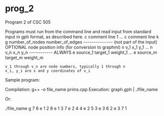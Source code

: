 # prog_2
Program 2 of CSC 505

Programs must run from the command line and read input from standard input in gph format, as described here.
        c comment line 1
        ...
        c comment line k
        g number_of_nodes number_of_edges
	  --------------- (not part of the input)
        OPTIONAL node position info (for conversion to graphml)
        n v_1 x_1 y_1
        ...
        n v_n x_n y_n
        ------------
        ALWAYS
        e source_1 target_1 weight_1
        ...
        e source_m target_m weight_m

    v_1 through v_n are node numbers, typically 1 through n
    x_i, y_i are x and y coordinates of v_i


Sample program: 

Compilation: g++ -o file_name prims.cpp
Execution: graph.gph | ./file_name

Or:

./file_name
g 7 6
e 1 2 8
e 1 3 7
e 2 4 4
e 2 5 3
e 3 6 2
e 3 7 1
